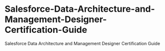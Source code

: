 # Salesforce-Data-Architecture-and-Management-Designer-Certification-Guide
Salesforce Data Architecture and Management Designer Certification Guide
